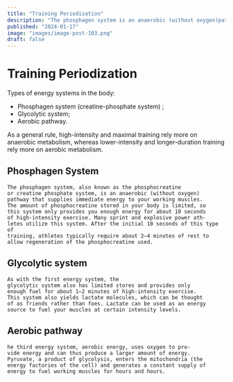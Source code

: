 ```yaml
---
title: "Training Periodization"
description: "The phosphagen system is an anaerobic (without oxygen)pathway that supplies immediate energy to your working muscles. The amount of phosphocreatine stored in your body is limited, sothis system only provides you enough energy"
published: "2024-01-17"
image: "images/image-post-103.png"
draft: false
---
```


# Training Periodization

Types of energy systems in the body:
- Phosphagen system (creatine-phosphate system) ;
- Glycolytic system;
- Aerobic pathway.

As a general rule, high-intensity and maximal training rely more on 
anaerobic metabolism, whereas lower-intensity and longer-duration 
training rely more on aerobic metabolism.

## Phosphagen System

```quote
The phosphagen system, also known as the phosphocreatine
or creatine phosphate system, is an anaerobic (without oxygen)
pathway that supplies immediate energy to your working muscles.
The amount of phosphocreatine stored in your body is limited, so
this system only provides you enough energy for about 10 seconds
of high-intensity exercise. Many sprint and explosive power ath-
letes utilize this system. After the initial 10 seconds of this type of
training, athletes typically require about 2–4 minutes of rest to
allow regeneration of the phosphocreatine used.
```
## Glycolytic system

```quote
As with the first energy system, the
glycolytic system also has limited stores and provides only
enough fuel for about 1–2 minutes of high-intensity exercise.
This system also yields lactate molecules, which can be thought
of as friends rather than foes. Lactate can be used as an energy
source to fuel your muscles at certain intensity levels.
```

## Aerobic pathway

```quote
he third energy system, aerobic energy, uses oxygen to pro-
vide energy and can thus produce a larger amount of energy.
Pyruvate, a product of glycolysis, enters the mitochondria (the
energy factories of the cell) and generates a constant supply of
energy to fuel working muscles for hours and hours.
```
